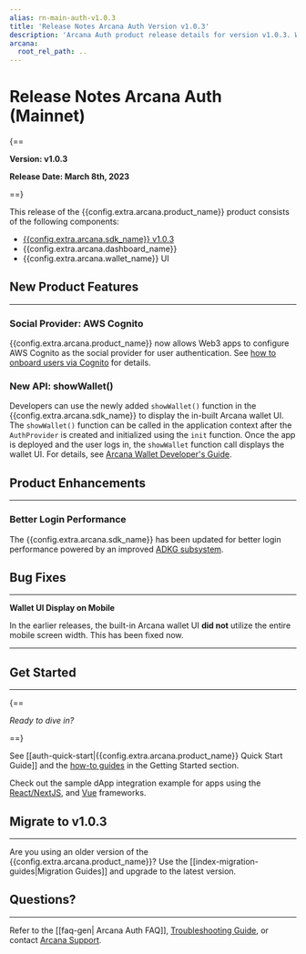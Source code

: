 ```yaml
---
alias: rn-main-auth-v1.0.3
title: 'Release Notes Arcana Auth Version v1.0.3'
description: 'Arcana Auth product release details for version v1.0.3. What is new, what features have been added, optimizations and performance changes, and more.'
arcana:
  root_rel_path: ..
---
```


# Release Notes Arcana Auth (Mainnet)

{==

**Version: v1.0.3**

**Release Date: March 8th, 2023**

==}

This release of the {{config.extra.arcana.product_name}} product consists of the following components:

* [{{config.extra.arcana.sdk_name}} v1.0.3](https://www.npmjs.com/package/@arcana/auth/v/1.0.3)
* {{config.extra.arcana.dashboard_name}}
* {{config.extra.arcana.wallet_name}} UI

## New Product Features

---

### Social Provider: AWS Cognito

{{config.extra.arcana.product_name}} now allows Web3 apps to configure AWS Cognito as the social provider for user authentication. See [how to onboard users via Cognito]({{page.meta.arcana.root_rel_path}}/howto/plug_idm/wallet_cognito_oauth.md) for details.

### New API: showWallet()

Developers can use the newly added `showWallet()` function in the {{config.extra.arcana.sdk_name}} to display the in-built Arcana wallet UI. The `showWallet()` function can be called in the application context after the `AuthProvider` is created and initialized using the `init` function. Once the app is deployed and the user logs in, the `showWallet` function call displays the wallet UI. For details, see [Arcana Wallet Developer's Guide]({{page.meta.arcana.root_rel_path}}/howto/arcana_wallet/index.md).

## Product Enhancements

---

### Better Login Performance

The {{config.extra.arcana.sdk_name}} has been updated for better login performance powered by an improved [ADKG subsystem](https://github.com/arcana-network/adkg/releases).

## Bug Fixes

---

**Wallet UI Display on Mobile**

In the earlier releases, the built-in Arcana wallet UI **did not** utilize the entire mobile screen width. This has been fixed now.

---

## Get Started

---

{==

*Ready to dive in?* 

==}

See [[auth-quick-start|{{config.extra.arcana.product_name}} Quick Start Guide]] and the [how-to guides]({{page.meta.arcana.root_rel_path}}/howto/index.md) in the Getting Started section. 

Check out the sample dApp integration example for apps using the [React/NextJS]({{page.meta.arcana.root_rel_path}}/howto/integrate_auth/integrate_wallet_react.md), and [Vue](https://github.com/arcana-network/basic-storage-wallet-integration) frameworks.


## Migrate to v1.0.3

---

Are you using an older version of the {{config.extra.arcana.product_name}}? Use the [[index-migration-guides|Migration Guides]] and upgrade to the latest version.

## Questions? 

---

Refer to the [[faq-gen| Arcana Auth FAQ]], [Troubleshooting Guide]({{page.meta.arcana.root_rel_path}}/troubleshooting.md), or contact [Arcana Support]({{page.meta.arcana.root_rel_path}}/support.md).
